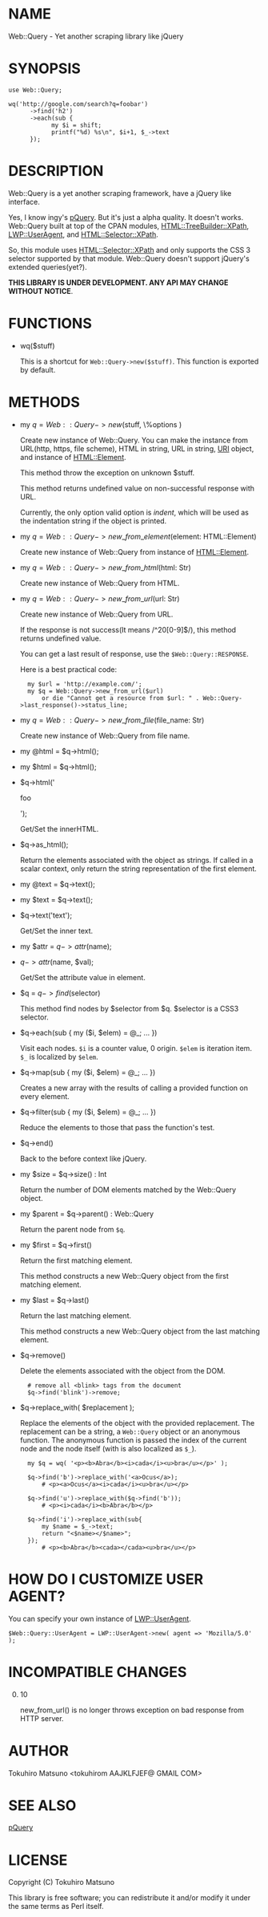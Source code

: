 # NAME

Web::Query - Yet another scraping library like jQuery

# SYNOPSIS

    use Web::Query;

    wq('http://google.com/search?q=foobar')
          ->find('h2')
          ->each(sub {
                my $i = shift;
                printf("%d) %s\n", $i+1, $_->text
          });

# DESCRIPTION

Web::Query is a yet another scraping framework, have a jQuery like interface.

Yes, I know ingy's [pQuery](http://search.cpan.org/perldoc?pQuery). But it's just a alpha quality. It doesn't works.
Web::Query built at top of the CPAN modules, [HTML::TreeBuilder::XPath](http://search.cpan.org/perldoc?HTML::TreeBuilder::XPath), [LWP::UserAgent](http://search.cpan.org/perldoc?LWP::UserAgent), and [HTML::Selector::XPath](http://search.cpan.org/perldoc?HTML::Selector::XPath).

So, this module uses [HTML::Selector::XPath](http://search.cpan.org/perldoc?HTML::Selector::XPath) and only supports the CSS 3
selector supported by that module.
Web::Query doesn't support jQuery's extended queries(yet?).

__THIS LIBRARY IS UNDER DEVELOPMENT. ANY API MAY CHANGE WITHOUT NOTICE__.

# FUNCTIONS

- wq($stuff)

    This is a shortcut for `Web::Query->new($stuff)`. This function is exported by default.

# METHODS

- my $q = Web::Query->new($stuff, \\%options )

    Create new instance of Web::Query. You can make the instance from URL(http, https, file scheme), HTML in string, URL in string, [URI](http://search.cpan.org/perldoc?URI) object, and instance of [HTML::Element](http://search.cpan.org/perldoc?HTML::Element).

    This method throw the exception on unknown $stuff.

    This method returns undefined value on non-successful response with URL.

    Currently, the only option valid option is _indent_, which will be used as
    the indentation string if the object is printed.

- my $q = Web::Query->new\_from\_element($element: HTML::Element)

    Create new instance of Web::Query from instance of [HTML::Element](http://search.cpan.org/perldoc?HTML::Element).

- my $q = Web::Query->new\_from\_html($html: Str)

    Create new instance of Web::Query from HTML.

- my $q = Web::Query->new\_from\_url($url: Str)

    Create new instance of Web::Query from URL.

    If the response is not success(It means /^20\[0-9\]$/), this method returns undefined value.

    You can get a last result of response, use the `$Web::Query::RESPONSE`.

    Here is a best practical code:

        my $url = 'http://example.com/';
        my $q = Web::Query->new_from_url($url)
            or die "Cannot get a resource from $url: " . Web::Query->last_response()->status_line;

- my $q = Web::Query->new\_from\_file($file\_name: Str)

    Create new instance of Web::Query from file name.

- my @html = $q->html();
- my $html = $q->html();
- $q->html('<p>foo</p>');

    Get/Set the innerHTML.

- $q->as\_html();

    Return the elements associated with the object as strings. 
    If called in a scalar context, only return the string representation
    of the first element.

- my @text = $q->text();
- my $text = $q->text();
- $q->text('text');

    Get/Set the inner text.

- my $attr = $q->attr($name);
- $q->attr($name, $val);

    Get/Set the attribute value in element.

- $q = $q->find($selector)

    This method find nodes by $selector from $q. $selector is a CSS3 selector.

- $q->each(sub { my ($i, $elem) = @\_; ... })

    Visit each nodes. `$i` is a counter value, 0 origin. `$elem` is iteration item.
    `$_` is localized by `$elem`.

- $q->map(sub { my ($i, $elem) = @\_; ... })

    Creates a new array with the results of calling a provided function on every element.

- $q->filter(sub { my ($i, $elem) = @\_; ... })

    Reduce the elements to those that pass the function's test.

- $q->end()

    Back to the before context like jQuery.

- my $size = $q->size() : Int

    Return the number of DOM elements matched by the Web::Query object.

- my $parent = $q->parent() : Web::Query

    Return the parent node from `$q`.

- my $first = $q->first()

    Return the first matching element.

    This method constructs a new Web::Query object from the first matching element.

- my $last = $q->last()

    Return the last matching element.

    This method constructs a new Web::Query object from the last matching element.

- $q->remove()

    Delete the elements associated with the object from the DOM.

        # remove all <blink> tags from the document
        $q->find('blink')->remove;

- $q->replace\_with( $replacement );

    Replace the elements of the object with the provided replacement. 
    The replacement can be a string, a `Web::Query` object or an 
    anonymous function. The anonymous function is passed the index of the current 
    node and the node itself (with is also localized as `$_`).

        my $q = wq( '<p><b>Abra</b><i>cada</i><u>bra</u></p>' );

        $q->find('b')->replace_with('<a>Ocus</a>);
            # <p><a>Ocus</a><i>cada</i><u>bra</u></p>

        $q->find('u')->replace_with($q->find('b'));
            # <p><i>cada</i><b>Abra</b></p>

        $q->find('i')->replace_with(sub{ 
            my $name = $_->text;
            return "<$name></$name>";
        });
            # <p><b>Abra</b><cada></cada><u>bra</u></p>

# HOW DO I CUSTOMIZE USER AGENT?

You can specify your own instance of [LWP::UserAgent](http://search.cpan.org/perldoc?LWP::UserAgent).

    $Web::Query::UserAgent = LWP::UserAgent->new( agent => 'Mozilla/5.0' );

# INCOMPATIBLE CHANGES

0. 10

    new\_from\_url() is no longer throws exception on bad response from HTTP server.

# AUTHOR

Tokuhiro Matsuno <tokuhirom AAJKLFJEF@ GMAIL COM>

# SEE ALSO

[pQuery](http://search.cpan.org/perldoc?pQuery)

# LICENSE

Copyright (C) Tokuhiro Matsuno

This library is free software; you can redistribute it and/or modify
it under the same terms as Perl itself.
